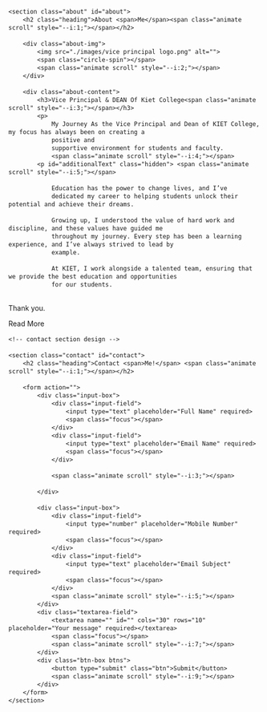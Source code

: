    <section class="about" id="about">
        <h2 class="heading">About <span>Me</span><span class="animate scroll" style="--i:1;"></span></h2>

        <div class="about-img">
            <img src="./images/vice principal logo.png" alt="">
            <span class="circle-spin"></span>
            <span class="animate scroll" style="--i:2;"></span>
        </div>

        <div class="about-content">
            <h3>Vice Principal & DEAN Of Kiet College<span class="animate scroll" style="--i:3;"></span></h3>
            <p>
                My Journey As the Vice Principal and Dean of KIET College, my focus has always been on creating a
                positive and
                supportive environment for students and faculty.
                <span class="animate scroll" style="--i:4;"></span>
            <p id="additionalText" class="hidden"> <span class="animate scroll" style="--i:5;"></span>

                Education has the power to change lives, and I’ve
                dedicated my career to helping students unlock their potential and achieve their dreams.

                Growing up, I understood the value of hard work and discipline, and these values have guided me
                throughout my journey. Every step has been a learning experience, and I’ve always strived to lead by
                example.

                At KIET, I work alongside a talented team, ensuring that we provide the best education and opportunities
                for our students.
<br>
                Thank you.
            </p>
            </p>
            <div class="btn-box btns">
                <a class="btn" id="readMoreBtn">Read More</a>
                <span class="animate scroll" style="--i:6;"></span>
            </div>
        </div>
    </section>


    <!-- contact section design -->

    <section class="contact" id="contact">
        <h2 class="heading">Contact <span>Me!</span> <span class="animate scroll" style="--i:1;"></span></h2>

        <form action="">
            <div class="input-box">
                <div class="input-field">
                    <input type="text" placeholder="Full Name" required>
                    <span class="focus"></span>
                </div>
                <div class="input-field">
                    <input type="text" placeholder="Email Name" required>
                    <span class="focus"></span>
                </div>

                <span class="animate scroll" style="--i:3;"></span>

            </div>

            <div class="input-box">
                <div class="input-field">
                    <input type="number" placeholder="Mobile Number" required>
                    <span class="focus"></span>
                </div>
                <div class="input-field">
                    <input type="text" placeholder="Email Subject" required>
                    <span class="focus"></span>
                </div>
                <span class="animate scroll" style="--i:5;"></span>
            </div>
            <div class="textarea-field">
                <textarea name="" id="" cols="30" rows="10" placeholder="Your message" required></textarea>
                <span class="focus"></span>
                <span class="animate scroll" style="--i:7;"></span>
            </div>
            <div class="btn-box btns">
                <button type="submit" class="btn">Submit</button>
                <span class="animate scroll" style="--i:9;"></span>
            </div>
        </form>
    </section>
